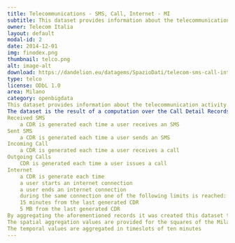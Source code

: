 ```yaml
---
title: Telecommunications - SMS, Call, Internet - MI 
subtitle: This dataset provides information about the telecommunication activity over the city of Milano. 
owner: Telecom Italia
layout: default
modal-id: 2
date: 2014-12-01
img: finodex.png
thumbnail: telco.png
alt: image-alt
download: https://dandelion.eu/datagems/SpazioDati/telecom-sms-call-internet-mi/resource/
type: telco
license: ODbL 1.0
area: Milano
category: openbigdata
This dataset provides information about the telecommunication activity over the city of Milano.
The dataset is the result of a computation over the Call Detail Records (CDRs) generated by the Telecom Italia cellular network over the city of Milano. CDRs log the user activity for billing purposes and network management. There are many types of CDRs, for the generation of this dataset we considered those related to the following activities:
Received SMS
	a CDR is generated each time a user receives an SMS
Sent SMS
	a CDR is generated each time a user sends an SMS
Incoming Call
	a CDR is generated each time a user receives a call
Outgoing Calls
	CDR is generated each time a user issues a call
Internet
	a CDR is generate each time
	a user starts an internet connection
	a user ends an internet connection
	during the same connection one of the following limits is reached:​
	15 minutes from the last generated CDR
	5 MB from the last generated CDR
By aggregating the aforementioned records it was created this dataset that provides SMSs, calls and Internet traffic activity. It measures the level of interaction of the users with the mobile phone network; for example the higher is the number of SMS sent by the users, the higher is the activity of the sent SMS. Measurements of call and SMS activity have the same scale (therefore are comparable); those referring to Internet traffic do not. 
The spatial aggregation values are provided for the squares of the Milano GRID.
The temporal values are aggregated in timeslots of ten minutes
---
```

